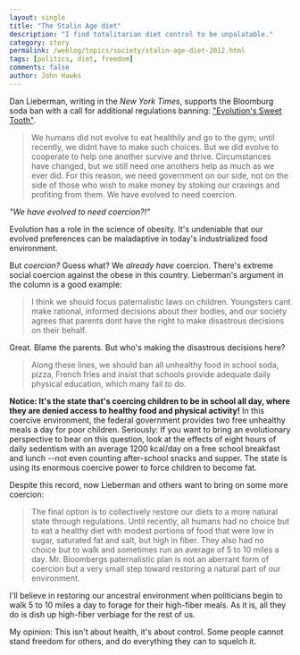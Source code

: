 ```yaml
---
layout: single 
title: "The Stalin Age diet" 
description: "I find totalitarian diet control to be unpalatable." 
category: story
permalink: /weblog/topics/society/stalin-age-diet-2012.html
tags: [politics, diet, freedom] 
comments: false 
author: John Hawks 
---
```


Dan Lieberman, writing in the <em>New York Times</em>, supports the Bloomburg soda ban with a call for additional regulations banning: <a href="http://www.nytimes.com/2012/06/06/opinion/evolutions-sweet-tooth.html">"Evolution's Sweet Tooth"</a>. 

<blockquote>We humans did not evolve to eat healthily and go to the gym; until recently, we didnt have to make such choices. But we did evolve to cooperate to help one another survive and thrive. Circumstances have changed, but we still need one anothers help as much as we ever did. For this reason, we need government on our side, not on the side of those who wish to make money by stoking our cravings and profiting from them. We have evolved to need coercion.</blockquote>

<em>"We have evolved to need coercion?!"</em>

Evolution has a role in the science of obesity. It's undeniable that our evolved preferences can be maladaptive in today's industrialized food environment. 

But <em>coercion?</em> Guess what? We <em>already have</em> coercion. There's extreme social coercion against the obese in this country. Lieberman's argument in the column is a good example: 

<blockquote> I think we should focus paternalistic laws on children. Youngsters cant make rational, informed decisions about their bodies, and our society agrees that parents dont have the right to make disastrous decisions on their behalf.</blockquote>

Great. Blame the parents. But who's making the disastrous decisions here? 

<blockquote>Along these lines, we should ban all unhealthy food in school  soda, pizza, French fries  and insist that schools provide adequate daily physical education, which many fail to do.</blockquote>

<strong>Notice: It's the state that's coercing children to be in school all day, where they are denied access to healthy food and physical activity!</strong> In this coercive environment, the federal government provides two free unhealthy meals a day for poor children. Seriously: If you want to bring an evolutionary perspective to bear on this question, look at the effects of eight hours of daily sedentism with an average 1200 kcal/day on a free school breakfast and lunch --not even counting after-school snacks and supper. The state is using its enormous coercive power to force children to become fat. 

Despite this record, now Lieberman and others want to bring on some more coercion:

<blockquote>The final option is to collectively restore our diets to a more natural state through regulations. Until recently, all humans had no choice but to eat a healthy diet with modest portions of food that were low in sugar, saturated fat and salt, but high in fiber. They also had no choice but to walk and sometimes run an average of 5 to 10 miles a day. Mr. Bloombergs paternalistic plan is not an aberrant form of coercion but a very small step toward restoring a natural part of our environment.</blockquote>

I'll believe in restoring our ancestral environment when politicians begin to walk 5 to 10 miles a day to forage for their high-fiber meals. As it is, all they do is dish up high-fiber verbiage for the rest of us. 

My opinion: This isn't about health, it's about control. Some people cannot stand freedom for others, and do everything they can to squelch it. 




